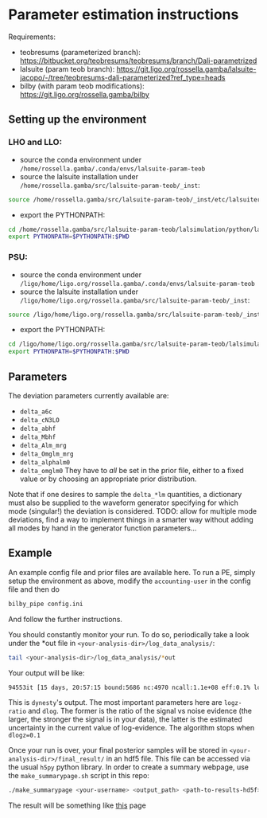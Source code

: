 # Parameter estimation instructions

Requirements:
- teobresums (parameterized branch): https://bitbucket.org/teobresums/teobresums/branch/Dali-parametrized
- lalsuite (param teob branch): https://git.ligo.org/rossella.gamba/lalsuite-jacopo/-/tree/teobresums-dali-parameterized?ref_type=heads
- bilby (with param teob modifications): https://git.ligo.org/rossella.gamba/bilby


## Setting up the environment
### LHO and LLO:
* source the conda environment under `/home/rossella.gamba/.conda/envs/lalsuite-param-teob`
* source the lalsuite installation under `/home/rossella.gamba/src/lalsuite-param-teob/_inst`:
```bash
source /home/rossella.gamba/src/lalsuite-param-teob/_inst/etc/lalsuiterc
```
* export the PYTHONPATH:
```bash
cd /home/rossella.gamba/src/lalsuite-param-teob/lalsimulation/python/lalsimulation
export PYTHONPATH=$PYTHONPATH:$PWD
```

### PSU:
* source the conda environment under `/ligo/home/ligo.org/rossella.gamba/.conda/envs/lalsuite-param-teob`
* source the lalsuite installation under `/ligo/home/ligo.org/rossella.gamba/src/lalsuite-param-teob/_inst`:
```bash
source /ligo/home/ligo.org/rossella.gamba/src/lalsuite-param-teob/_inst/etc/lalsuiterc
```
* export the PYTHONPATH:
```bash
cd /ligo/home/ligo.org/rossella.gamba/src/lalsuite-param-teob/lalsimulation/python/lalsimulation
export PYTHONPATH=$PYTHONPATH:$PWD
```

## Parameters
The deviation parameters currently available are:
* `delta_a6c`
* `delta_cN3LO`
* `delta_abhf`
* `delta_Mbhf`
* `delta_Alm_mrg` 
* `delta_Omglm_mrg` 
* `delta_alphalm0` 
* `delta_omglm0`
They have to *all* be set in the prior file, either to a fixed value or by choosing an appropriate prior distribution.

Note that if one desires to sample the `delta_*lm` quantities, a dictionary must also be supplied to the waveform generator specifying for which mode (singular!) the deviation is considered.
TODO: allow for multiple mode deviations, find a way to implement things in a smarter way without adding all modes by hand in the generator function parameters...

## Example

An example config file and prior files are available here.
To run a PE, simply setup the environment as above, modify the `accounting-user` in the config file and then do
```bash
bilby_pipe config.ini
```
And follow the further instructions.

You should constantly monitor your run. To do so, periodically take a look under the *out file in `<your-analysis-dir>/log_data_analysis/`:
```bash
tail <your-analysis-dir>/log_data_analysis/*out
```
Your output will be like:
```bash
94553it [15 days, 20:57:15 bound:5686 nc:4970 ncall:1.1e+08 eff:0.1% logz-ratio=1697.74+/-0.14 dlogz:0.100>0.1]
```
This is `dynesty`'s output. The most important parameters here are `logz-ratio` and `dlog`. The former is the ratio of the signal vs noise evidence
(the larger, the stronger the signal is in your data), the latter is the estimated uncertainty in the current value of log-evidence. The algorithm stops when `dlogz=0.1`

Once your run is over, your final posterior samples will be stored in `<your-analysis-dir>/final_result/` in an hdf5 file.
This file can be accessed via the usual `h5py` python library. In order to create a summary webpage, use the `make_summarypage.sh`
script in this repo:
```bash
./make_summarypage <your-username> <output_path> <path-to-results-hd5f>
```
The result will be something like [this](https://ldas-jobs.ligo-wa.caltech.edu/~rossella.gamba/teob-parameterized/home.html) page
